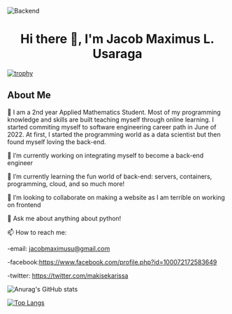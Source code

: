 ![Backend](https://user-images.githubusercontent.com/90799133/178169130-c190e029-07fd-4df0-8470-5f98583ca105.png)
<h1 align="center">
  Hi there 👋, I'm Jacob Maximus L. Usaraga
</h1> 

[![trophy](https://github-profile-trophy.vercel.app/?username=miniloda)](https://github.com/anuraghazra/github-profile-trophy)

## About Me

🏫 I am a 2nd year Applied Mathematics Student. Most of my programming knowledge and skills are built teaching myself through online learning. I started commiting myself to software engineering career path in June of 2022. At first, I started the programming world as a data scientist but then found myself loving the back-end.

🔭 I’m currently working on integrating myself to become a back-end engineer

🌱 I’m currently learning the fun world of back-end: servers, containers, programming, cloud, and so much more!

👯 I’m looking to collaborate on making a website as I am terrible on working on frontend

<!--🤔 I’m looking for help with ...-->

💬 Ask me about anything about python!

📫 How to reach me:

-email: jacobmaximusu@gmail.com

-facebook:https://www.facebook.com/profile.php?id=100072172583649

-twitter: https://twitter.com/makisekarissa

![Anurag's GitHub stats](https://github-readme-stats.vercel.app/api?username=miniloda&show_icons=true&theme=tokyonight)


[![Top Langs](https://github-readme-stats.vercel.app/api/top-langs/?username=miniloda&layout=compact)](https://github.com/anuraghazra/github-readme-stats)
